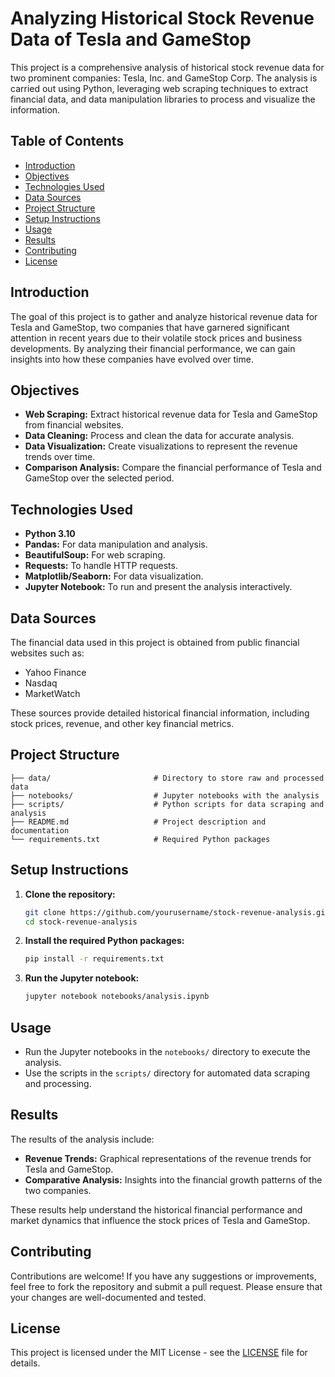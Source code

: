 
# Analyzing Historical Stock Revenue Data of Tesla and GameStop

This project is a comprehensive analysis of historical stock revenue data for two prominent companies: Tesla, Inc. and GameStop Corp. The analysis is carried out using Python, leveraging web scraping techniques to extract financial data, and data manipulation libraries to process and visualize the information.

## Table of Contents

- [Introduction](#introduction)
- [Objectives](#objectives)
- [Technologies Used](#technologies-used)
- [Data Sources](#data-sources)
- [Project Structure](#project-structure)
- [Setup Instructions](#setup-instructions)
- [Usage](#usage)
- [Results](#results)
- [Contributing](#contributing)
- [License](#license)

## Introduction

The goal of this project is to gather and analyze historical revenue data for Tesla and GameStop, two companies that have garnered significant attention in recent years due to their volatile stock prices and business developments. By analyzing their financial performance, we can gain insights into how these companies have evolved over time.

## Objectives

- **Web Scraping:** Extract historical revenue data for Tesla and GameStop from financial websites.
- **Data Cleaning:** Process and clean the data for accurate analysis.
- **Data Visualization:** Create visualizations to represent the revenue trends over time.
- **Comparison Analysis:** Compare the financial performance of Tesla and GameStop over the selected period.

## Technologies Used

- **Python 3.10**
- **Pandas:** For data manipulation and analysis.
- **BeautifulSoup:** For web scraping.
- **Requests:** To handle HTTP requests.
- **Matplotlib/Seaborn:** For data visualization.
- **Jupyter Notebook:** To run and present the analysis interactively.

## Data Sources

The financial data used in this project is obtained from public financial websites such as:

- Yahoo Finance
- Nasdaq
- MarketWatch

These sources provide detailed historical financial information, including stock prices, revenue, and other key financial metrics.

## Project Structure

```plaintext
├── data/                       # Directory to store raw and processed data
├── notebooks/                  # Jupyter notebooks with the analysis
├── scripts/                    # Python scripts for data scraping and analysis
├── README.md                   # Project description and documentation
└── requirements.txt            # Required Python packages
```

## Setup Instructions

1. **Clone the repository:**

   ```bash
   git clone https://github.com/yourusername/stock-revenue-analysis.git
   cd stock-revenue-analysis
   ```

2. **Install the required Python packages:**

   ```bash
   pip install -r requirements.txt
   ```

3. **Run the Jupyter notebook:**

   ```bash
   jupyter notebook notebooks/analysis.ipynb
   ```

## Usage

- Run the Jupyter notebooks in the `notebooks/` directory to execute the analysis.
- Use the scripts in the `scripts/` directory for automated data scraping and processing.

## Results

The results of the analysis include:

- **Revenue Trends:** Graphical representations of the revenue trends for Tesla and GameStop.
- **Comparative Analysis:** Insights into the financial growth patterns of the two companies.

These results help understand the historical financial performance and market dynamics that influence the stock prices of Tesla and GameStop.

## Contributing

Contributions are welcome! If you have any suggestions or improvements, feel free to fork the repository and submit a pull request. Please ensure that your changes are well-documented and tested.

## License

This project is licensed under the MIT License - see the [LICENSE](LICENSE) file for details.
